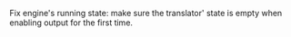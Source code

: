 Fix engine's running state: make sure the translator' state is empty when enabling output for the first time.
